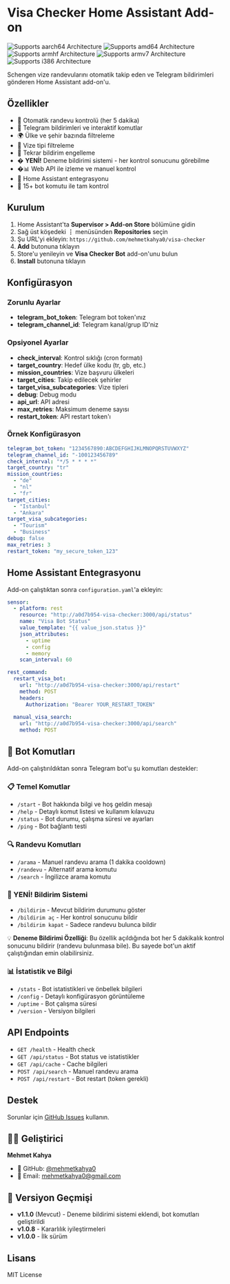 # Visa Checker Home Assistant Add-on

![Supports aarch64 Architecture][aarch64-shield]
![Supports amd64 Architecture][amd64-shield]
![Supports armhf Architecture][armhf-shield]
![Supports armv7 Architecture][armv7-shield]
![Supports i386 Architecture][i386-shield]

Schengen vize randevularını otomatik takip eden ve Telegram bildirimleri gönderen Home Assistant add-on'u.

## Özellikler

- 🔄 Otomatik randevu kontrolü (her 5 dakika)
- 📱 Telegram bildirimleri ve interaktif komutlar
- 🌍 Ülke ve şehir bazında filtreleme
- 🎯 Vize tipi filtreleme
- 🚫 Tekrar bildirim engelleme
- � **YENİ!** Deneme bildirimi sistemi - her kontrol sonucunu görebilme
- �📊 Web API ile izleme ve manuel kontrol
- 🤖 Home Assistant entegrasyonu
- 💬 15+ bot komutu ile tam kontrol

## Kurulum

1. Home Assistant'ta **Supervisor > Add-on Store** bölümüne gidin
2. Sağ üst köşedeki **⋮** menüsünden **Repositories** seçin
3. Şu URL'yi ekleyin: `https://github.com/mehmetkahya0/visa-checker`
4. **Add** butonuna tıklayın
5. Store'u yenileyin ve **Visa Checker Bot** add-on'unu bulun
6. **Install** butonuna tıklayın

## Konfigürasyon

### Zorunlu Ayarlar

- **telegram_bot_token**: Telegram bot token'ınız
- **telegram_channel_id**: Telegram kanal/grup ID'niz

### Opsiyonel Ayarlar

- **check_interval**: Kontrol sıklığı (cron formatı)
- **target_country**: Hedef ülke kodu (tr, gb, etc.)
- **mission_countries**: Vize başvuru ülkeleri
- **target_cities**: Takip edilecek şehirler
- **target_visa_subcategories**: Vize tipleri
- **debug**: Debug modu
- **api_url**: API adresi
- **max_retries**: Maksimum deneme sayısı
- **restart_token**: API restart token'ı

### Örnek Konfigürasyon

```yaml
telegram_bot_token: "1234567890:ABCDEFGHIJKLMNOPQRSTUVWXYZ"
telegram_channel_id: "-100123456789"
check_interval: "*/5 * * * *"
target_country: "tr"
mission_countries:
  - "de"
  - "nl"
  - "fr"
target_cities:
  - "Istanbul"
  - "Ankara"
target_visa_subcategories:
  - "Tourism"
  - "Business"
debug: false
max_retries: 3
restart_token: "my_secure_token_123"
```

## Home Assistant Entegrasyonu

Add-on çalıştıktan sonra `configuration.yaml`'a ekleyin:

```yaml
sensor:
  - platform: rest
    resource: "http://a0d7b954-visa-checker:3000/api/status"
    name: "Visa Bot Status"
    value_template: "{{ value_json.status }}"
    json_attributes:
      - uptime
      - config
      - memory
    scan_interval: 60

rest_command:
  restart_visa_bot:
    url: "http://a0d7b954-visa-checker:3000/api/restart"
    method: POST
    headers:
      Authorization: "Bearer YOUR_RESTART_TOKEN"
  
  manual_visa_search:
    url: "http://a0d7b954-visa-checker:3000/api/search"
    method: POST
```

## 🤖 Bot Komutları

Add-on çalıştırıldıktan sonra Telegram bot'u şu komutları destekler:

### 📋 Temel Komutlar
- `/start` - Bot hakkında bilgi ve hoş geldin mesajı
- `/help` - Detaylı komut listesi ve kullanım kılavuzu
- `/status` - Bot durumu, çalışma süresi ve ayarları
- `/ping` - Bot bağlantı testi

### 🔍 Randevu Komutları
- `/arama` - Manuel randevu arama (1 dakika cooldown)
- `/randevu` - Alternatif arama komutu
- `/search` - İngilizce arama komutu

### 🔔 YENİ! Bildirim Sistemi
- `/bildirim` - Mevcut bildirim durumunu göster
- `/bildirim aç` - Her kontrol sonucunu bildir
- `/bildirim kapat` - Sadece randevu bulunca bildir

💡 **Deneme Bildirimi Özelliği**: Bu özellik açıldığında bot her 5 dakikalık kontrol sonucunu bildirir (randevu bulunmasa bile). Bu sayede bot'un aktif çalıştığından emin olabilirsiniz.

### 📊 İstatistik ve Bilgi
- `/stats` - Bot istatistikleri ve önbellek bilgileri
- `/config` - Detaylı konfigürasyon görüntüleme
- `/uptime` - Bot çalışma süresi
- `/version` - Versiyon bilgileri

## API Endpoints

- `GET /health` - Health check
- `GET /api/status` - Bot status ve istatistikler
- `GET /api/cache` - Cache bilgileri
- `POST /api/search` - Manuel randevu arama
- `POST /api/restart` - Bot restart (token gerekli)

## Destek

Sorunlar için [GitHub Issues](https://github.com/mehmetkahya0/visa-checker/issues) kullanın.

## 👨‍💻 Geliştirici

**Mehmet Kahya**
- 🐙 GitHub: [@mehmetkahya0](https://github.com/mehmetkahya0)
- 📧 Email: [mehmetkahya0@gmail.com](mailto:mehmetkahya0@gmail.com)

## 🔄 Versiyon Geçmişi

- **v1.1.0** (Mevcut) - Deneme bildirimi sistemi eklendi, bot komutları geliştirildi
- **v1.0.8** - Kararlılık iyileştirmeleri
- **v1.0.0** - İlk sürüm

## Lisans

MIT License

[aarch64-shield]: https://img.shields.io/badge/aarch64-yes-green.svg
[amd64-shield]: https://img.shields.io/badge/amd64-yes-green.svg
[armhf-shield]: https://img.shields.io/badge/armhf-yes-green.svg
[armv7-shield]: https://img.shields.io/badge/armv7-yes-green.svg
[i386-shield]: https://img.shields.io/badge/i386-yes-green.svg
